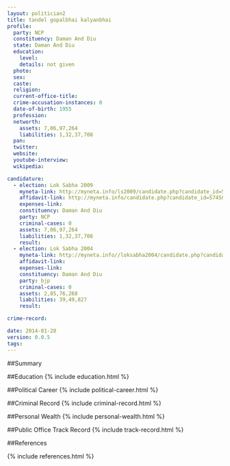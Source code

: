 ```yaml
---
layout: politician2
title: tandel gopalbhai kalyanbhai
profile: 
  party: NCP
  constituency: Daman And Diu
  state: Daman And Diu
  education: 
    level: 
    details: not given
  photo: 
  sex: 
  caste: 
  religion: 
  current-office-title: 
  crime-accusation-instances: 0
  date-of-birth: 1955
  profession: 
  networth: 
    assets: 7,06,97,264
    liabilities: 1,32,37,708
  pan: 
  twitter: 
  website: 
  youtube-interview: 
  wikipedia: 

candidature: 
  - election: Lok Sabha 2009
    myneta-link: http://myneta.info/ls2009/candidate.php?candidate_id=5745
    affidavit-link: http://myneta.info/candidate.php?candidate_id=5745&scan=original
    expenses-link: 
    constituency: Daman And Diu 
    party: NCP
    criminal-cases: 0
    assets: 7,06,97,264
    liabilities: 1,32,37,708
    result:  
  - election: Lok Sabha 2004
    myneta-link: http://myneta.info//loksabha2004/candidate.php?candidate_id=1013
    affidavit-link: 
    expenses-link: 
    constituency: Daman And Diu 
    party: bjp
    criminal-cases: 0
    assets: 2,85,76,268
    liabilities: 39,49,827
    result:  

crime-record: 

date: 2014-01-28
version: 0.0.5
tags: 
---
```

##Summary


##Education
{% include education.html %}


##Political Career
{% include political-career.html %}


##Criminal Record
{% include criminal-record.html %}


##Personal Wealth
{% include personal-wealth.html %}


##Public Office Track Record
{% include track-record.html %}


##References


{% include references.html %}